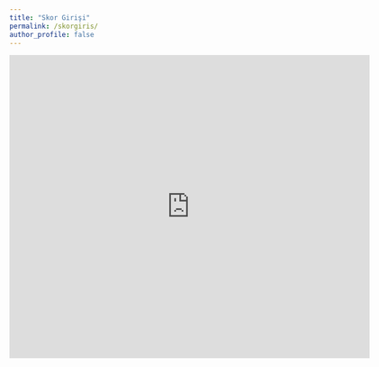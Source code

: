 ```yaml
---
title: "Skor Girişi"
permalink: /skorgiris/
author_profile: false
---
```

<iframe src="https://docs.google.com/forms/d/e/1FAIpQLScnorULIhUIuGG-EvfK3CJDbr4EnlcTWc0qW01q7ixMGrwZaw/viewform?embedded=true" width="640" height="538" frameborder="0" marginheight="0" marginwidth="0">Yükleniyor…</iframe>
